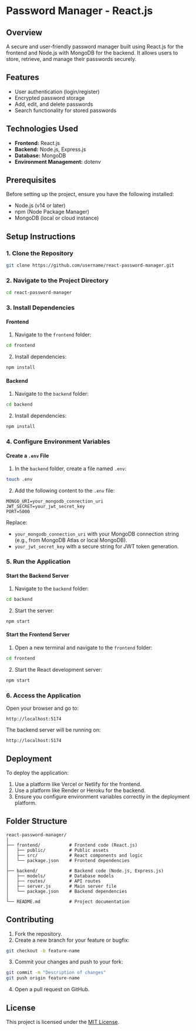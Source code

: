 # Password Manager - React.js

## Overview
A secure and user-friendly password manager built using React.js for the frontend and Node.js with MongoDB for the backend. It allows users to store, retrieve, and manage their passwords securely.

## Features
- User authentication (login/register)
- Encrypted password storage
- Add, edit, and delete passwords
- Search functionality for stored passwords

## Technologies Used
- **Frontend:** React.js
- **Backend:** Node.js, Express.js
- **Database:** MongoDB
- **Environment Management:** dotenv

## Prerequisites
Before setting up the project, ensure you have the following installed:
- Node.js (v14 or later)
- npm (Node Package Manager)
- MongoDB (local or cloud instance)

## Setup Instructions

### 1. Clone the Repository
```bash
git clone https://github.com/username/react-password-manager.git
```

### 2. Navigate to the Project Directory
```bash
cd react-password-manager
```

### 3. Install Dependencies

#### Frontend
1. Navigate to the `frontend` folder:
```bash
cd frontend
```
2. Install dependencies:
```bash
npm install
```

#### Backend
1. Navigate to the `backend` folder:
```bash
cd backend
```
2. Install dependencies:
```bash
npm install
```

### 4. Configure Environment Variables

#### Create a `.env` File
1. In the `backend` folder, create a file named `.env`:
```bash
touch .env
```

2. Add the following content to the `.env` file:
```plaintext
MONGO_URI=your_mongodb_connection_uri
JWT_SECRET=your_jwt_secret_key
PORT=5000
```

Replace:
- `your_mongodb_connection_uri` with your MongoDB connection string (e.g., from MongoDB Atlas or local MongoDB).
- `your_jwt_secret_key` with a secure string for JWT token generation.

### 5. Run the Application

#### Start the Backend Server
1. Navigate to the `backend` folder:
```bash
cd backend
```
2. Start the server:
```bash
npm start
```

#### Start the Frontend Server
1. Open a new terminal and navigate to the `frontend` folder:
```bash
cd frontend
```
2. Start the React development server:
```bash
npm start
```

### 6. Access the Application
Open your browser and go to:
```plaintext
http://localhost:5174
```

The backend server will be running on:
```plaintext
http://localhost:5174
```

## Deployment
To deploy the application:
1. Use a platform like Vercel or Netlify for the frontend.
2. Use a platform like Render or Heroku for the backend.
3. Ensure you configure environment variables correctly in the deployment platform.

## Folder Structure
```
react-password-manager/
│
├── frontend/           # Frontend code (React.js)
│   ├── public/         # Public assets
│   ├── src/            # React components and logic
│   └── package.json    # Frontend dependencies
│
├── backend/            # Backend code (Node.js, Express.js)
│   ├── models/         # Database models
│   ├── routes/         # API routes
│   ├── server.js       # Main server file
│   └── package.json    # Backend dependencies
│
└── README.md           # Project documentation
```

## Contributing
1. Fork the repository.
2. Create a new branch for your feature or bugfix:
```bash
git checkout -b feature-name
```
3. Commit your changes and push to your fork:
```bash
git commit -m "Description of changes"
git push origin feature-name
```
4. Open a pull request on GitHub.

## License
This project is licensed under the [MIT License](LICENSE).


